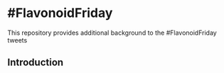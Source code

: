 # #FlavonoidFriday
This repository provides additional background to the #FlavonoidFriday tweets

## Introduction ##

